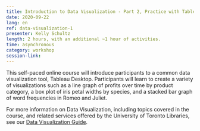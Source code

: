 ```yaml
---
title: Introduction to Data Visualization - Part 2, Practice with Tableau
date: 2020-09-22
lang: en
ref: data-visualization-1
presenter: Kelly Schultz
length: 2 hours, with an additional ~1 hour of activities.
time: asynchronous
category: workshop
session-link:
---
```

This self-paced online course will introduce participants to a common data visualization tool, Tableau Desktop. Participants will learn to create a variety of visualizations such as a line graph of profits over time by product category, a box plot of iris petal widths by species, and a stacked bar graph of word frequencies in Romeo and Juliet.

For more information on Data Visualization, including topics covered in the course, and related services offered by the University of Toronto Libraries, see our [Data Visualization Guide](https://mdl.library.utoronto.ca/dataviz/getting-started).

